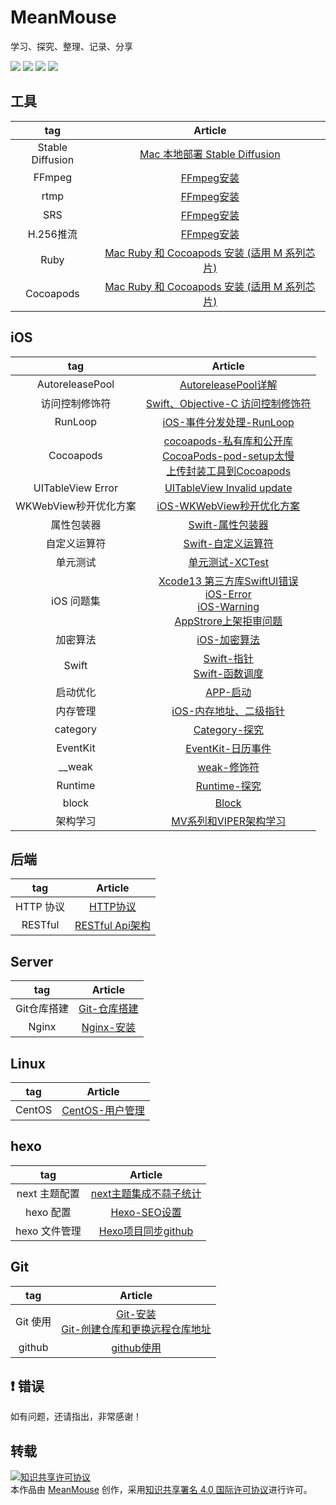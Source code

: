 
# MeanMouse
学习、探究、整理、记录、分享

<img src="https://img.shields.io/badge/platform-iOS-%23222222.svg"> <img src="https://img.shields.io/badge/language-Objective--C-%23ff824c.svg"> <img src="https://img.shields.io/badge/language-Swift-%2378c504.svg"> <img src="https://img.shields.io/badge/platform-Linux-%23222222.svg">


## 工具

| tag | Article |
|:-------:|:------:|
| Stable Diffusion | [Mac 本地部署 Stable Diffusion](https://github.com/MeanMouse/blog/blob/master/contents/工具/Mac%20本地部署%20Stable%20Diffusion.md) |
| FFmpeg | [FFmpeg安装](https://github.com/MeanMouse/blog/blob/master/contents/工具/FFmpeg安装.md) |
| rtmp | [FFmpeg安装](https://github.com/MeanMouse/blog/blob/master/contents/工具/FFmpeg安装.md) |
| SRS | [FFmpeg安装](https://github.com/MeanMouse/blog/blob/master/contents/工具/FFmpeg安装.md) |
| H.256推流 | [FFmpeg安装](https://github.com/MeanMouse/blog/blob/master/contents/工具/FFmpeg安装.md) |
| Ruby | [Mac Ruby 和 Cocoapods 安装 (适用 M 系列芯片)](https://github.com/MeanMouse/blog/blob/master/contents/工具/Mac%20Ruby%20和%20Cocoapods%20安装%20(适用%20M%20系列芯片).md) |
| Cocoapods | [Mac Ruby 和 Cocoapods 安装 (适用 M 系列芯片)](https://github.com/MeanMouse/blog/blob/master/contents/工具/Mac%20Ruby%20和%20Cocoapods%20安装%20(适用%20M%20系列芯片).md) |

## iOS

| tag | Article |
|:-------:|:------:|
| AutoreleasePool | [AutoreleasePool详解](https://github.com/MeanMouse/blog/blob/master/contents/iOS/AutoreleasePool详解.md) |
| 访问控制修饰符 | [Swift、Objective-C 访问控制修饰符](https://github.com/MeanMouse/blog/blob/master/contents/iOS/Swift、Objective-C%20访问控制修饰符.md) |
| RunLoop | [iOS-事件分发处理-RunLoop](https://github.com/MeanMouse/blog/blob/master/contents/iOS/iOS-事件分发处理-RunLoop.md) |
| Cocoapods | [cocoapods-私有库和公开库](https://github.com/MeanMouse/blog/blob/master/contents/iOS/cocoapods-私有库和公开库.md) <br> [CocoaPods-pod-setup太慢](https://github.com/MeanMouse/blog/blob/master/contents/iOS/CocoaPods-pod-setup太慢.md) <br> [上传封装工具到Cocoapods](https://github.com/MeanMouse/blog/blob/master/contents/iOS/上传封装工具到Cocoapods.md) |
| UITableView Error | [UITableView Invalid update](https://github.com/MeanMouse/blog/blob/master/contents/iOS/UITableView%20Invalid%20update.md) |
| WKWebView秒开优化方案 | [iOS-WKWebView秒开优化方案](https://github.com/MeanMouse/blog/blob/master/contents/iOS/iOS-WKWebView秒开优化方案.md) |
| 属性包装器 | [Swift-属性包装器](https://github.com/MeanMouse/blog/blob/master/contents/iOS/Swift-属性包装器.md) |
| 自定义运算符 | [Swift-自定义运算符](https://github.com/MeanMouse/blog/blob/master/contents/iOS/Swift-自定义运算符.md) |
| 单元测试 | [单元测试-XCTest](https://github.com/MeanMouse/blog/blob/master/contents/iOS/单元测试-XCTest.md) |
| iOS 问题集 | [Xcode13 第三方库SwiftUI错误](https://github.com/MeanMouse/blog/blob/master/contents/iOS/Xcode13%20第三方库SwiftUI错误.md) <br> [iOS-Error](https://github.com/MeanMouse/blog/blob/master/contents/iOS/iOS-Error.md) <br> [iOS-Warning](https://github.com/MeanMouse/blog/blob/master/contents/iOS/iOS-Warning.md) <br> [AppStrore上架拒审问题](https://github.com/MeanMouse/blog/blob/master/contents/iOS/AppStrore上架拒审问题.md) |
| 加密算法 | [iOS-加密算法](https://github.com/MeanMouse/blog/blob/master/contents/iOS/iOS-加密算法.md) |
| Swift | [Swift-指针](https://github.com/MeanMouse/blog/blob/master/contents/iOS/Swift-指针.md) <br> [Swift-函数调度](https://github.com/MeanMouse/blog/blob/master/contents/iOS/Swift-函数调度.md) |
| 启动优化 | [APP-启动](https://github.com/MeanMouse/blog/blob/master/contents/iOS/APP-启动.md) |
| 内存管理 | [iOS-内存地址、二级指针](https://github.com/MeanMouse/blog/blob/master/contents/iOS/iOS-内存地址、二级指针.md) |
| category | [Category-探究](https://github.com/MeanMouse/blog/blob/master/contents/iOS/Category-探究.md) |
| EventKit | [EventKit-日历事件](https://github.com/MeanMouse/blog/blob/master/contents/iOS/EventKit-日历事件.md) |
| __weak | [weak-修饰符](https://github.com/MeanMouse/blog/blob/master/contents/iOS/weak-修饰符.md) |
| Runtime | [Runtime-探究](https://github.com/MeanMouse/blog/blob/master/contents/iOS/Runtime-探究.md) |
| block | [Block](https://github.com/MeanMouse/blog/blob/master/contents/iOS/Block.md) |
| 架构学习 | [MV系列和VIPER架构学习](https://github.com/MeanMouse/blog/blob/master/contents/iOS/MV系列和VIPER架构学习.md) |

## 后端

| tag | Article |
|:-------:|:------:|
| HTTP 协议 | [HTTP协议](https://github.com/MeanMouse/blog/blob/master/contents/后端/HTTP协议.md) |
| RESTful | [RESTful Api架构](https://github.com/MeanMouse/blog/blob/master/contents/后端/RESTful%20Api架构.md) |

## Server

| tag | Article |
|:-------:|:------:|
| Git仓库搭建 | [Git-仓库搭建](https://github.com/MeanMouse/blog/blob/master/contents/Server/Git-仓库搭建.md) |
| Nginx | [Nginx-安装](https://github.com/MeanMouse/blog/blob/master/contents/Server/Nginx-安装.md) |

## Linux

| tag | Article |
|:-------:|:------:|
| CentOS | [CentOS-用户管理](https://github.com/MeanMouse/blog/blob/master/contents/Linux/CentOS-用户管理.md) |

## hexo

| tag | Article |
|:-------:|:------:|
| next 主题配置 | [next主题集成不蒜子统计](https://github.com/MeanMouse/blog/blob/master/contents/hexo/next主题集成不蒜子统计.md) |
| hexo 配置 | [Hexo-SEO设置](https://github.com/MeanMouse/blog/blob/master/contents/hexo/Hexo-SEO设置.md) |
| hexo 文件管理 | [Hexo项目同步github](https://github.com/MeanMouse/blog/blob/master/contents/hexo/Hexo项目同步github.md) |

## Git

| tag | Article |
|:-------:|:------:|
| Git 使用 | [Git-安装](https://github.com/MeanMouse/blog/blob/master/contents/Git/Git-安装.md) <br> [Git-创建仓库和更换远程仓库地址](https://github.com/MeanMouse/blog/blob/master/contents/Git/Git-创建仓库和更换远程仓库地址.md) |
| github | [github使用](https://github.com/MeanMouse/blog/blob/master/contents/Git/github使用.md) |

## ❗️ 错误
如有问题，还请指出，非常感谢！

## 转载

<a rel="license" href="http://creativecommons.org/licenses/by/4.0/"><img alt="知识共享许可协议" style="border-width:0" src="https://i.creativecommons.org/l/by/4.0/88x31.png" /></a><br />本<span xmlns:dct="http://purl.org/dc/terms/" href="http://purl.org/dc/dcmitype/Text" rel="dct:type">作品</span>由 <a xmlns:cc="http://creativecommons.org/ns#" href="https://github.com/MeanMouse/Blog" property="cc:attributionName" rel="cc:attributionURL">MeanMouse</a> 创作，采用<a rel="license" href="http://creativecommons.org/licenses/by/4.0/">知识共享署名 4.0 国际许可协议</a>进行许可。
